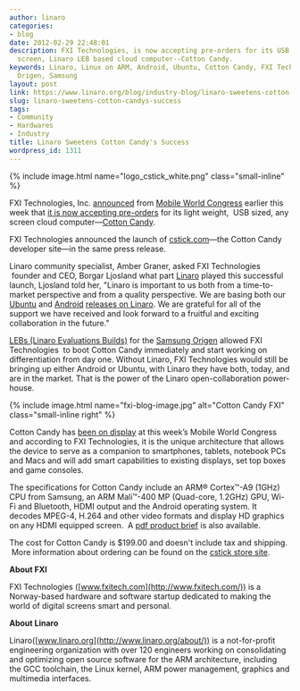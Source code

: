 ```yaml
---
author: linaro
categories:
- blog
date: 2012-02-29 22:48:01
description: FXI Technologies, is now accepting pre-orders for its USB sized, any
  screen, Linaro LEB based cloud computer--Cotton Candy.
keywords: Linaro, Linux on ARM, Android, Ubuntu, Cotton Candy, FXI Technologies, Hardware
  Origen, Samsung
layout: post
link: https://www.linaro.org/blog/industry-blog/linaro-sweetens-cotton-candys-success/
slug: linaro-sweetens-cotton-candys-success
tags:
- Community
- Hardwares
- Industry
title: Linaro Sweetens Cotton Candy's Success
wordpress_id: 1311
---
```


{% include image.html name="logo_cstick_white.png" class="small-inline" %}

FXI Technologies, Inc. [announced](http://www.cstick.com/showthread.php?25-Fxi-launches-cotton-candy-developer-site-takes-pre-orders) from [Mobile World Congress](http://www.mobileworldcongress.com/index.html) earlier this week that [it is now accepting pre-orders](http://store.cstick.com/) for its light weight,  USB sized, any screen cloud computer—[Cotton Candy](http://www.fxitech.com/products/).


FXI Technologies announced the launch of [cstick.com](http://www.cstick.com/)—the Cotton Candy developer site—in the same press release.

Linaro community specialist, Amber Graner, asked FXI Technologies  founder and CEO, Borgar Ljosland what part [Linaro](http://www.linaro.org/) played this successful launch, Ljosland told her, "Linaro is important to us both from a time-to-market perspective and from a quality perspective. We are basing both our [Ubuntu](https://wiki.linaro.org/Platform/DevPlatform/Ubuntu/ImageInstallation) and [Android](https://android-build.linaro.org/builds/~linaro-android/origen-ics-gcc46-samsunglt-stable-blob-12.02-release/) [releases on Linaro](http://www.linaro.org/downloads/1202). We are grateful for all of the support we have received and look forward to a fruitful and exciting collaboration in the future."

[LEBs (Linaro Evaluations Builds)](http://www.linaro.org/downloads/1202) for the [Samsung Origen](http://www.origenboard.org/About_us) allowed FXI Technologies  to boot Cotton Candy immediately and start working on differentiation from day one. Without Linaro, FXI Technologies would still be bringing up either Android or Ubuntu, with Linaro they have both, today, and are in the market. That is the power of the Linaro open-collaboration power-house.

{% include image.html name="fxi-blog-image.jpg" alt="Cotton Candy FXI" class="small-inline right" %}

Cotton Candy has [been on display](http://mymwc.mobileworldcongress.com/exhibitors/fxi-technologies-as) at this week’s Mobile World Congress and according to FXI Technologies, it is the unique architecture that allows the device to serve as a companion to smartphones, tablets, notebook PCs and Macs and will add smart capabilities to existing displays, set top boxes and game consoles.

The specifications for Cotton Candy include an ARM® Cortex™-A9 (1GHz) CPU from Samsung, an ARM Mali™-400 MP (Quad-core, 1.2GHz) GPU, Wi-Fi and Bluetooth, HDMI output and the Android operating system. It decodes MPEG-4, H.264 and other video formats and display HD graphics on any HDMI equipped screen.  A [pdf product brief](http://www.fxitech.com/wp-content/uploads/2010/12/productbrief_cottoncandy.pdf) is also available.

The cost for Cotton Candy is $199.00 and doesn't include tax and shipping.  More information about ordering can be found on the [cstick store site](http://store.cstick.com/).

**About FXI**

FXI Technologies ([www.fxitech.com](http://www.fxitech.com/)) is a Norway-based hardware and software startup dedicated to making the world of digital screens smart and personal.

**About Linaro**

Linaro([www.linaro.org](http://www.linaro.org/about/)) is a not-for-profit engineering organization with over 120 engineers working on consolidating and optimizing open source software for the ARM architecture, including the GCC toolchain, the Linux kernel, ARM power management, graphics and multimedia interfaces.